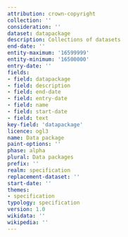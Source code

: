 ```yaml
---
attribution: crown-copyright
collection: ''
consideration: ''
dataset: datapackage
description: Collections of datasets
end-date: ''
entity-maximum: '16599999'
entity-minimum: '16500000'
entry-date: ''
fields:
- field: datapackage
- field: description
- field: end-date
- field: entry-date
- field: name
- field: start-date
- field: text
key-field: 'datapackage'
licence: ogl3
name: Data package
paint-options: ''
phase: alpha
plural: Data packages
prefix: ''
realm: specification
replacement-dataset: ''
start-date: ''
themes:
- specification
typology: specification
version: 1.0
wikidata: ''
wikipedia: ''
---
```

